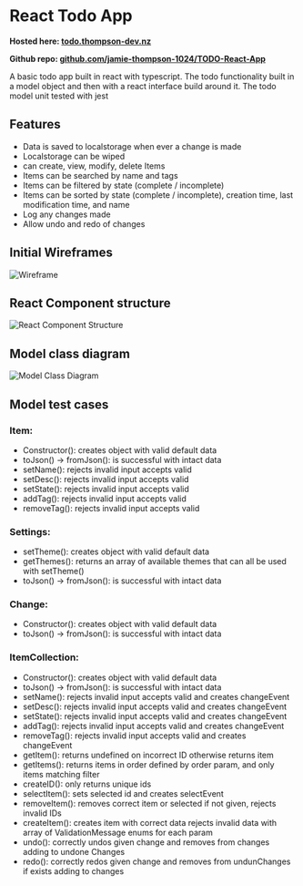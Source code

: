 
# React Todo App

**Hosted here: [todo.thompson-dev.nz](https://todo.thompson-dev.nz/)**

**Github repo: [github.com/jamie-thompson-1024/TODO-React-App](https://github.com/jamie-thompson-1024/TODO-React-App/)**

A basic todo app built in react with typescript. 
The todo functionality built in a model object and then with a react interface build around it.
The todo model unit tested with jest

## Features

- Data is saved to localstorage when ever a change is made
- Localstorage can be wiped
- can create, view, modify, delete Items
- Items can be searched by name and tags
- Items can be filtered by state (complete / incomplete)
- Items can be sorted by state (complete / incomplete), creation time, last modification time, and name
- Log any changes made
- Allow undo and redo of changes

## Initial Wireframes

![Wireframe](/Assets/projects/images/todoapp-wireframe.png "todo wireframe")

## React Component structure

![React Component Structure](/Assets/projects/images/todoapp-reactdiagram.png "react diagram")

## Model class diagram

![Model Class Diagram](/Assets/projects/images/todoapp-classdiagram.png "class diagram")

## Model test cases

### Item:

- Constructor(): creates object with valid default data
- toJson() -> fromJson():  is successful with intact data
- setName(): rejects invalid input accepts valid
- setDesc(): rejects invalid input accepts valid
- setState(): rejects invalid input accepts valid
- addTag(): rejects invalid input accepts valid
- removeTag(): rejects invalid input accepts valid

### Settings:

- setTheme(): creates object with valid default data
- getThemes(): returns an array of available themes that can all be used with setTheme()
- toJson() -> fromJson(): is successful with intact data

### Change:

- Constructor(): creates object with valid default data
- toJson() -> fromJson(): is successful with intact data

### ItemCollection:

- Constructor(): creates object with valid default data
- toJson() -> fromJson():  is successful with intact data
- setName(): rejects invalid input accepts valid and creates changeEvent
- setDesc(): rejects invalid input accepts valid and creates changeEvent
- setState(): rejects invalid input accepts valid and creates changeEvent
- addTag(): rejects invalid input accepts valid and creates changeEvent
- removeTag(): rejects invalid input accepts valid and creates changeEvent
- getItem(): returns undefined on incorrect ID otherwise returns item
- getItems(): returns items in order defined by order param, and only items matching filter
- createID(): only returns unique ids
- selectItem(): sets selected id and creates selectEvent
- removeItem(): removes correct item or selected if not given, rejects invalid IDs
- createItem(): creates item with correct data rejects invalid data with array of ValidationMessage enums for each param
- undo(): correctly undos given change and removes from changes adding to undone Changes
- redo(): correctly redos given change and removes from undunChanges if exists adding to changes

